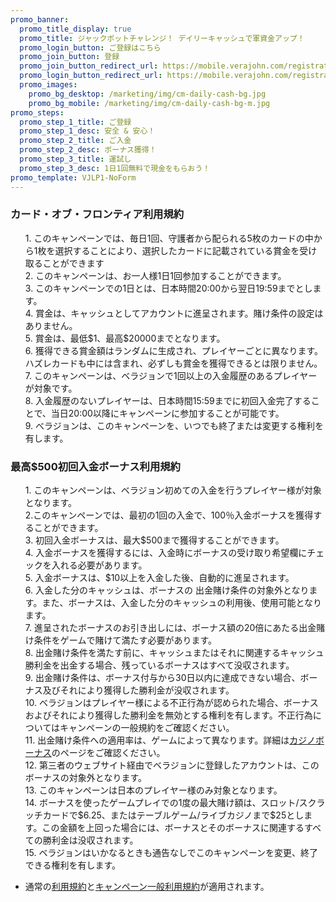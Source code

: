 ```yaml
---
promo_banner:
  promo_title_display: true
  promo_title: ジャックポットチャレンジ！ デイリーキャッシュで軍資金アップ！
  promo_login_button: ご登録はこちら
  promo_join_button: 登録
  promo_join_button_redirect_url: https://mobile.verajohn.com/registration-cc/steps/1
  promo_login_button_redirect_url: https://mobile.verajohn.com/registration-cc/steps/1
  promo_images:
    promo_bg_desktop: /marketing/img/cm-daily-cash-bg.jpg
    promo_bg_mobile: /marketing/img/cm-daily-cash-bg-m.jpg
promo_steps:
  promo_step_1_title: ご登録
  promo_step_1_desc: 安全 & 安心！
  promo_step_2_title: ご入金
  promo_step_2_desc: ボーナス獲得！
  promo_step_3_title: 運試し
  promo_step_3_desc: 1日1回無料で現金をもらおう！
promo_template: VJLP1-NoForm
---
```

<section id="terms" class="container animated fadeIn">
   <div class="row">
      <div class="col-12">
         <h3 class="text-left">カード・オブ・フロンティア利用規約</h3>
         <ul class="terms-ul">
            <p>1. このキャンペーンでは、毎日1回、守護者から配られる5枚のカードの中から1枚を選択することにより、選択したカードに記載されている賞金を受け取ることができます
               <br>2. このキャンペーンは、お一人様1日1回参加することができます。
               <br>3. このキャンペーンでの1日とは、日本時間20:00から翌日19:59までとします。
               <br>4. 賞金は、キャッシュとしてアカウントに進呈されます。賭け条件の設定はありません。
               <br>5. 賞金は、最低$1、最高$20000までとなります。
               <br>6. 獲得できる賞金額はランダムに生成され、プレイヤーごとに異なります。ハズレカードも中には含まれ、必ずしも賞金を獲得できるとは限りません。
               <br>7. このキャンペーンは、ベラジョンで1回以上の入金履歴のあるプレイヤーが対象です。
               <br>8. 入金履歴のないプレイヤーは、日本時間15:59までに初回入金完了することで、当日20:00以降にキャンペーンに参加することが可能です。
               <br>9. べラジョンは、このキャンペーンを、いつでも終了または変更する権利を有します。
            </p>
         </ul>
         <h3 class="text-left">最高$500初回入金ボーナス利用規約</h3>
         <ul class="terms-ul">
            <p>1. このキャンペーンは、ベラジョン初めての入金を行うプレイヤー様が対象となります。
               <br>2.このキャンペーンでは、最初の1回の入金で、100％入金ボーナスを獲得することができます。
               <br>3. 初回入金ボーナスは、最大$500まで獲得することができます。
               <br>4. 入金ボーナスを獲得するには、入金時にボーナスの受け取り希望欄にチェックを入れる必要があります。
               <br>5. 入金ボーナスは、$10以上を入金した後、自動的に進呈されます。
               <br>6. 入金した分のキャッシュは、ボーナスの	出金賭け条件の対象外となります。また、ボーナスは、入金した分のキャッシュの利用後、使用可能となります。
               <br>7. 進呈されたボーナスのお引き出しには、ボーナス額の20倍にあたる出金賭け条件をゲームで賭けて満たす必要があります。
               <br>8. 出金賭け条件を満たす前に、キャッシュまたはそれに関連するキャッシュ勝利金を出金する場合、残っているボーナスはすべて没収されます。
               <br>9. 出金賭け条件は、ボーナス付与から30日以内に達成できない場合、ボーナス及びそれにより獲得した勝利金が没収されます。
               <br>10. ベラジョンはプレイヤー様による不正行為が認められた場合、ボーナスおよびそれにより獲得した勝利金を無効とする権利を有します。不正行為については<a herf="https://verajohn.com/about/promotions-terms-and-conditions">キャンペーンの一般規約</a>をご確認ください。
               <br>11. 出金賭け条件への適用率は、ゲームによって異なります。詳細は<a href="https://www.verajohn.com/ja/about/our-casino-bonuses">カジノボーナス</a>のページをご確認ください。
               <br>12. 第三者のウェブサイト経由でベラジョンに登録したアカウントは、このボーナスの対象外となります。
               <br>13. このキャンペーンは日本のプレイヤー様のみ対象となります。
               <br>14. ボーナスを使ったゲームプレイでの1度の最大賭け額は、スロット/スクラッチカードで$6.25、またはテーブルゲーム/ライブカジノまで$25とします。この金額を上回った場合には、ボーナスとそのボーナスに関連するすべての勝利金は没収されます。
               <br>15. ベラジョンはいかなるときも通告なしでこのキャンペーンを変更、終了できる権利を有します。
            </p>
         </ul>
      </div>
   </div>
   <ul>
      <li>通常の<a href="https://verajohn.com/about/terms-and-conditions">利用規約</a>と<a href="https://verajohn.com/about/promotions-terms-and-conditions">キャンペーン一般利用規約</a>が適用されます。</li>
   </ul>
</section>